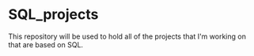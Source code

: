 # SQL_projects 
This repository will be used to hold all of the projects that I'm working on that are based on SQL. 
 
